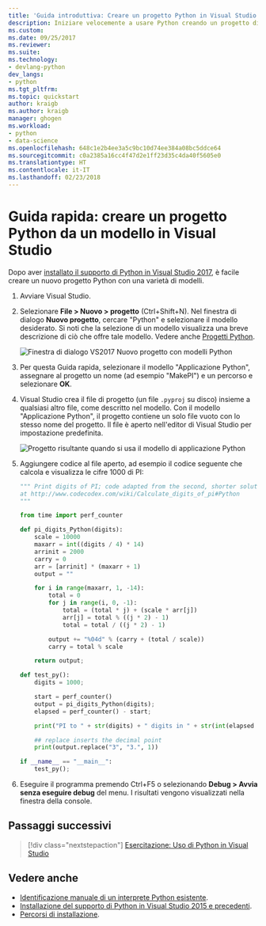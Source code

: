 ```yaml
---
title: 'Guida introduttiva: Creare un progetto Python in Visual Studio da un modello | Microsoft Docs'
description: Iniziare velocemente a usare Python creando un progetto di Visual Studio da uno dei modelli predefiniti.
ms.custom: 
ms.date: 09/25/2017
ms.reviewer: 
ms.suite: 
ms.technology:
- devlang-python
dev_langs:
- python
ms.tgt_pltfrm: 
ms.topic: quickstart
author: kraigb
ms.author: kraigb
manager: ghogen
ms.workload:
- python
- data-science
ms.openlocfilehash: 648c1e2b4ee3a5c9bc10d74ee384a08bc5ddce64
ms.sourcegitcommit: c0a2385a16cc4f47d2e1ff23d35c4da40f5605e0
ms.translationtype: HT
ms.contentlocale: it-IT
ms.lasthandoff: 02/23/2018
---
```

# <a name="quickstart-create-a-python-project-from-a-template-in-visual-studio"></a>Guida rapida: creare un progetto Python da un modello in Visual Studio

Dopo aver [installato il supporto di Python in Visual Studio 2017](installing-python-support-in-visual-studio.md), è facile creare un nuovo progetto Python con una varietà di modelli.

1. Avviare Visual Studio.

1. Selezionare **File > Nuovo > progetto** (Ctrl+Shift+N). Nel finestra di dialogo **Nuovo progetto**, cercare "Python" e selezionare il modello desiderato. Si noti che la selezione di un modello visualizza una breve descrizione di ciò che offre tale modello. Vedere anche [Progetti Python](managing-python-projects-in-visual-studio.md#project-templates).

    ![Finestra di dialogo VS2017 Nuovo progetto con modelli Python](media/projects-new-project-dialog2.png)

1. Per questa Guida rapida, selezionare il modello "Applicazione Python", assegnare al progetto un nome (ad esempio "MakePI") e un percorso e selezionare **OK**.

1. Visual Studio crea il file di progetto (un file `.pyproj` su disco) insieme a qualsiasi altro file, come descritto nel modello. Con il modello "Applicazione Python", il progetto contiene un solo file vuoto con lo stesso nome del progetto. Il file è aperto nell'editor di Visual Studio per impostazione predefinita.

    ![Progetto risultante quando si usa il modello di applicazione Python](media/projects-new-structure.png)

1. Aggiungere codice al file aperto, ad esempio il codice seguente che calcola e visualizza le cifre 1000 di PI:

    ```python
    """ Print digits of PI; code adapted from the second, shorter solution
    at http://www.codecodex.com/wiki/Calculate_digits_of_pi#Python
    """

    from time import perf_counter

    def pi_digits_Python(digits):
        scale = 10000
        maxarr = int((digits / 4) * 14)
        arrinit = 2000
        carry = 0
        arr = [arrinit] * (maxarr + 1)
        output = ""

        for i in range(maxarr, 1, -14):
            total = 0
            for j in range(i, 0, -1):
                total = (total * j) + (scale * arr[j])
                arr[j] = total % ((j * 2) - 1)
                total = total / ((j * 2) - 1)

            output += "%04d" % (carry + (total / scale))
            carry = total % scale

        return output;

    def test_py():
        digits = 1000;

        start = perf_counter()
        output = pi_digits_Python(digits);
        elapsed = perf_counter() - start;

        print("PI to " + str(digits) + " digits in " + str(int(elapsed * 10000)/10000) + " seconds:")

        ## replace inserts the decimal point
        print(output.replace("3", "3.", 1))

    if __name__ == "__main__":
        test_py();
    ```

1. Eseguire il programma premendo Ctrl+F5 o selezionando **Debug > Avvia senza eseguire debug** del menu. I risultati vengono visualizzati nella finestra della console.

## <a name="next-steps"></a>Passaggi successivi

> [!div class="nextstepaction"]
> [Esercitazione: Uso di Python in Visual Studio](tutorial-working-with-python-in-visual-studio-step-01-create-project.md)

## <a name="see-also"></a>Vedere anche

- [Identificazione manuale di un interprete Python esistente](managing-python-environments-in-visual-studio.md#manually-identifying-an-existing-environment).
- [Installazione del supporto di Python in Visual Studio 2015 e precedenti](installing-python-support-in-visual-studio.md).
- [Percorsi di installazione](installing-python-support-in-visual-studio.md#install-locations).
